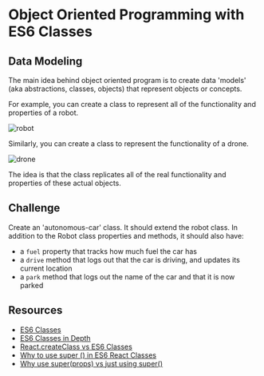 # Object Oriented Programming with ES6 Classes

## Data Modeling
The main idea behind object oriented program is to create data 'models' (aka abstractions, classes, objects) that represent objects or concepts.

For example, you can create a class to represent all of the functionality and properties of a robot.

![robot](http://static.comicvine.com/uploads/original/11/115160/4974200-0189939493-Vinta.jpg)

Similarly, you can create a class to represent the functionality of a drone.

![drone](http://cdn6.myfirstdrone.com/wp-content/uploads/2016/03/3DR-Solo-Crop2.jpg)

The idea is that the class replicates all of the real functionality and properties of these actual objects.



## Challenge
Create an 'autonomous-car' class. It should extend the robot class. In addition to the Robot class properties and methods, it should also have:

- a `fuel` property that tracks how much fuel the car has
- a `drive` method that logs out that the car is driving, and updates its current location
- a `park` method that logs out the name of the car and that it is now parked

## Resources
- [ES6 Classes](https://googlechrome.github.io/samples/classes-es6/)
- [ES6 Classes in Depth](https://ponyfoo.com/articles/es6-classes-in-depth)
- [React.createClass vs ES6 Classes](https://daveceddia.com/react-es5-createclass-vs-es6-classes/)
- [Why to use super () in ES6 React Classes](http://cheng.logdown.com/posts/2016/03/26/683329)
- [Why use super(props) vs just using super()](http://stackoverflow.com/questions/30571875/whats-the-difference-between-super-and-superprops-in-react-when-using-e)

